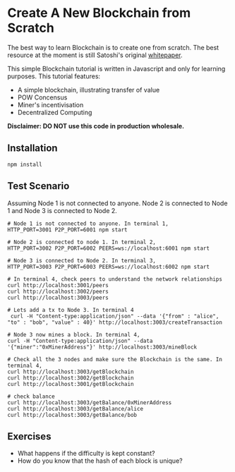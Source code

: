 # Create A New Blockchain from Scratch

The best way to learn Blockchain is to create one from scratch. The best resource at the moment is still Satoshi's original [whitepaper](https://bitcoin.org/bitcoin.pdf).

This simple Blockchain tutorial is written in Javascript and only for learning purposes. This tutorial features:

* A simple blockchain, illustrating transfer of value
* POW Concensus
* Miner's incentivisation
* Decentralized Computing

**Disclaimer: DO NOT use this code in production wholesale.**

## Installation

```
npm install
```

## Test Scenario
Assuming Node 1 is not connected to anyone. Node 2 is connected to Node 1 and Node 3 is connected to Node 2.

```
# Node 1 is not connected to anyone. In terminal 1,
HTTP_PORT=3001 P2P_PORT=6001 npm start

# Node 2 is connected to node 1. In terminal 2,
HTTP_PORT=3002 P2P_PORT=6002 PEERS=ws://localhost:6001 npm start

# Node 3 is connected to Node 2. In terminal 3,
HTTP_PORT=3003 P2P_PORT=6003 PEERS=ws://localhost:6002 npm start

# In terminal 4, check peers to understand the network relationships
curl http://localhost:3001/peers
curl http://localhost:3002/peers
curl http://localhost:3003/peers

# Lets add a tx to Node 3. In terminal 4
 curl -H "Content-type:application/json" --data '{"from" : "alice", "to" : "bob", "value" : 40}' http://localhost:3003/createTransaction

# Node 3 now mines a block. In terminal 4,
curl -H "Content-type:application/json" --data '{"miner":"0xMinerAddress"}' http://localhost:3003/mineBlock

# Check all the 3 nodes and make sure the Blockchain is the same. In terminal 4,
curl http://localhost:3003/getBlockchain
curl http://localhost:3002/getBlockchain
curl http://localhost:3001/getBlockchain

# check balance
curl http://localhost:3003/getBalance/0xMinerAddress
curl http://localhost:3003/getBalance/alice
curl http://localhost:3003/getBalance/bob

```

## Exercises

* What happens if the difficulty is kept constant?
* How do you know that the hash of each block is unique?